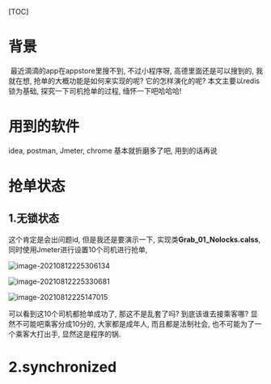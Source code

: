 [TOC]

# 背景

​	最近滴滴的app在appstore里搜不到, 不过小程序呀, 高德里面还是可以搜到的, 我就在想, 抢单的大概功能是如何来实现的呢? 它的怎样演化的呢? 本文主要以redis锁为基础, 探究一下司机抢单的过程, 缅怀一下吧哈哈哈!



# 用到的软件
   idea, postman, Jmeter, chrome 基本就折磨多了吧, 用到的话再说

# 抢单状态
## 1.无锁状态
这个肯定是会出问题id, 但是我还是要演示一下, 实现类**Grab_01_Nolocks.calss**, 同时使用Jmeter进行设置10个司机进行抢单,

![image-20210812225306134](https://cdn.jsdelivr.net/gh/hx1098/redis-lock@master/img/image-20210812225147015.png?raw=true)

![image-20210812225330681](https://cdn.jsdelivr.net/gh/hx1098/redis-lock@master/img/image-20210812225306134.png)

![image-20210812225147015](https://cdn.jsdelivr.net/gh/hx1098/redis-lock@master/img/image-20210812225330681.png)



可以看到这10个司机都抢单成功了, 那这不是乱套了吗? 到底该谁去接乘客哪? 显然不可能吧乘客分成10分的, 大家都是成年人, 而且都是法制社会, 也不可能为了一个乘客大打出手, 显然这是程序的锅.




# 2.synchronized



